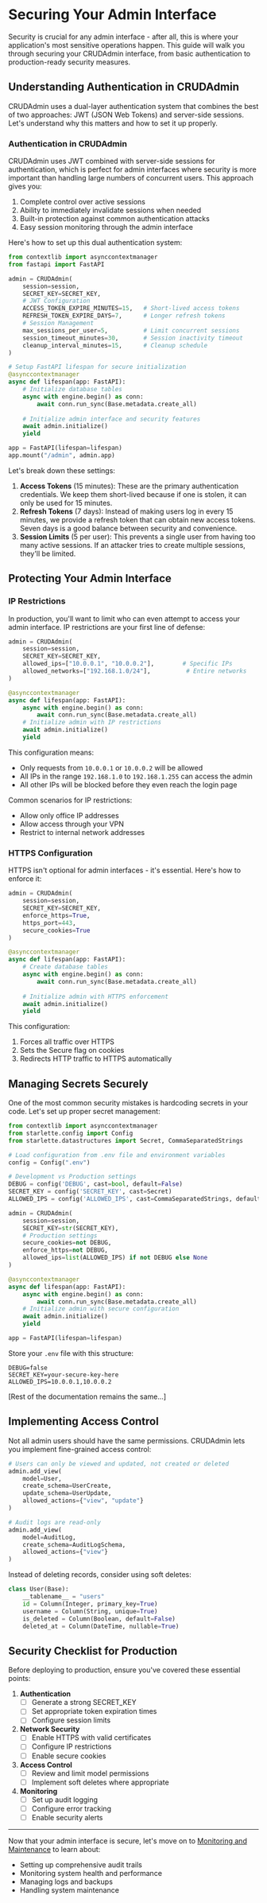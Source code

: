# Securing Your Admin Interface

Security is crucial for any admin interface - after all, this is where your application's most sensitive operations happen. This guide will walk you through securing your CRUDAdmin interface, from basic authentication to production-ready security measures.

## Understanding Authentication in CRUDAdmin

CRUDAdmin uses a dual-layer authentication system that combines the best of two approaches: JWT (JSON Web Tokens) and server-side sessions. Let's understand why this matters and how to set it up properly.

### Authentication in CRUDAdmin

CRUDAdmin uses JWT combined with server-side sessions for authentication, which is perfect for admin interfaces where security is more important than handling large numbers of concurrent users. This approach gives you:

1. Complete control over active sessions
2. Ability to immediately invalidate sessions when needed
3. Built-in protection against common authentication attacks
4. Easy session monitoring through the admin interface

Here's how to set up this dual authentication system:

```python
from contextlib import asynccontextmanager
from fastapi import FastAPI

admin = CRUDAdmin(
    session=session,
    SECRET_KEY=SECRET_KEY,
    # JWT Configuration
    ACCESS_TOKEN_EXPIRE_MINUTES=15,   # Short-lived access tokens
    REFRESH_TOKEN_EXPIRE_DAYS=7,      # Longer refresh tokens
    # Session Management
    max_sessions_per_user=5,          # Limit concurrent sessions
    session_timeout_minutes=30,       # Session inactivity timeout
    cleanup_interval_minutes=15,      # Cleanup schedule
)

# Setup FastAPI lifespan for secure initialization
@asynccontextmanager
async def lifespan(app: FastAPI):
    # Initialize database tables
    async with engine.begin() as conn:
        await conn.run_sync(Base.metadata.create_all)
    
    # Initialize admin interface and security features
    await admin.initialize()
    yield

app = FastAPI(lifespan=lifespan)
app.mount("/admin", admin.app)
```

Let's break down these settings:

1. **Access Tokens** (15 minutes): These are the primary authentication credentials. We keep them short-lived because if one is stolen, it can only be used for 15 minutes.
2. **Refresh Tokens** (7 days): Instead of making users log in every 15 minutes, we provide a refresh token that can obtain new access tokens. Seven days is a good balance between security and convenience.
3. **Session Limits** (5 per user): This prevents a single user from having too many active sessions. If an attacker tries to create multiple sessions, they'll be limited.

## Protecting Your Admin Interface

### IP Restrictions

In production, you'll want to limit who can even attempt to access your admin interface. IP restrictions are your first line of defense:

```python
admin = CRUDAdmin(
    session=session,
    SECRET_KEY=SECRET_KEY,
    allowed_ips=["10.0.0.1", "10.0.0.2"],        # Specific IPs
    allowed_networks=["192.168.1.0/24"],          # Entire networks
)

@asynccontextmanager
async def lifespan(app: FastAPI):
    async with engine.begin() as conn:
        await conn.run_sync(Base.metadata.create_all)
    # Initialize admin with IP restrictions
    await admin.initialize()
    yield
```

This configuration means:

- Only requests from `10.0.0.1` or `10.0.0.2` will be allowed
- All IPs in the range `192.168.1.0` to `192.168.1.255` can access the admin
- All other IPs will be blocked before they even reach the login page

Common scenarios for IP restrictions:

- Allow only office IP addresses
- Allow access through your VPN
- Restrict to internal network addresses

### HTTPS Configuration

HTTPS isn't optional for admin interfaces - it's essential. Here's how to enforce it:

```python
admin = CRUDAdmin(
    session=session,
    SECRET_KEY=SECRET_KEY,
    enforce_https=True,
    https_port=443,
    secure_cookies=True
)

@asynccontextmanager
async def lifespan(app: FastAPI):
    # Create database tables
    async with engine.begin() as conn:
        await conn.run_sync(Base.metadata.create_all)
    
    # Initialize admin with HTTPS enforcement
    await admin.initialize()
    yield
```

This configuration:

1. Forces all traffic over HTTPS
2. Sets the Secure flag on cookies
3. Redirects HTTP traffic to HTTPS automatically

## Managing Secrets Securely

One of the most common security mistakes is hardcoding secrets in your code. Let's set up proper secret management:

```python
from contextlib import asynccontextmanager
from starlette.config import Config
from starlette.datastructures import Secret, CommaSeparatedStrings

# Load configuration from .env file and environment variables
config = Config(".env")

# Development vs Production settings
DEBUG = config('DEBUG', cast=bool, default=False)
SECRET_KEY = config('SECRET_KEY', cast=Secret)
ALLOWED_IPS = config('ALLOWED_IPS', cast=CommaSeparatedStrings, default='')

admin = CRUDAdmin(
    session=session,
    SECRET_KEY=str(SECRET_KEY),
    # Production settings
    secure_cookies=not DEBUG,
    enforce_https=not DEBUG,
    allowed_ips=list(ALLOWED_IPS) if not DEBUG else None
)

@asynccontextmanager
async def lifespan(app: FastAPI):
    async with engine.begin() as conn:
        await conn.run_sync(Base.metadata.create_all)
    # Initialize admin with secure configuration
    await admin.initialize()
    yield

app = FastAPI(lifespan=lifespan)
```

Store your `.env` file with this structure:
```plaintext
DEBUG=false
SECRET_KEY=your-secure-key-here
ALLOWED_IPS=10.0.0.1,10.0.0.2
```

[Rest of the documentation remains the same...]

## Implementing Access Control

Not all admin users should have the same permissions. CRUDAdmin lets you implement fine-grained access control:

```python
# Users can only be viewed and updated, not created or deleted
admin.add_view(
    model=User,
    create_schema=UserCreate,
    update_schema=UserUpdate,
    allowed_actions={"view", "update"}
)

# Audit logs are read-only
admin.add_view(
    model=AuditLog,
    create_schema=AuditLogSchema,
    allowed_actions={"view"}
)
```

Instead of deleting records, consider using soft deletes:
```python
class User(Base):
    __tablename__ = "users"
    id = Column(Integer, primary_key=True)
    username = Column(String, unique=True)
    is_deleted = Column(Boolean, default=False)
    deleted_at = Column(DateTime, nullable=True)
```

## Security Checklist for Production

Before deploying to production, ensure you've covered these essential points:

1. **Authentication**
    - [ ] Generate a strong SECRET_KEY
    - [ ] Set appropriate token expiration times
    - [ ] Configure session limits

2. **Network Security**
    - [ ] Enable HTTPS with valid certificates
    - [ ] Configure IP restrictions
    - [ ] Enable secure cookies

3. **Access Control**
    - [ ] Review and limit model permissions
    - [ ] Implement soft deletes where appropriate

4. **Monitoring**
    - [ ] Set up audit logging
    - [ ] Configure error tracking
    - [ ] Enable security alerts

---

Now that your admin interface is secure, let's move on to [Monitoring and Maintenance](monitoring_maintenance.md) to learn about:

- Setting up comprehensive audit trails
- Monitoring system health and performance
- Managing logs and backups
- Handling system maintenance